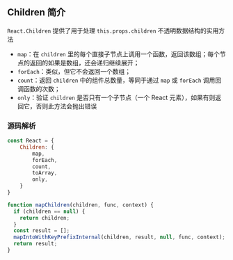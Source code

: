 ## Children 简介

`React.Children` 提供了用于处理 `this.props.children` 不透明数据结构的实用方法

+ `map`：在 `children` 里的每个直接子节点上调用一个函数，返回该数组；每个节点的返回的如果是数组，还会递归继续展开；
+ `forEach`：类似，但它不会返回一个数组；
+ `count`：返回 `children` 中的组件总数量，等同于通过 `map` 或 `forEach` 调用回调函数的次数；
+ `only`：验证 `children` 是否只有一个子节点（一个 React 元素），如果有则返回它，否则此方法会抛出错误

### 源码解析

```js
const React = {
    Children: {
        map,
        forEach,
        count,
        toArray,
        only,
    }
}

function mapChildren(children, func, context) {
  if (children == null) {
    return children;
  }
  const result = [];
  mapIntoWithKeyPrefixInternal(children, result, null, func, context);
  return result;
}
```

 